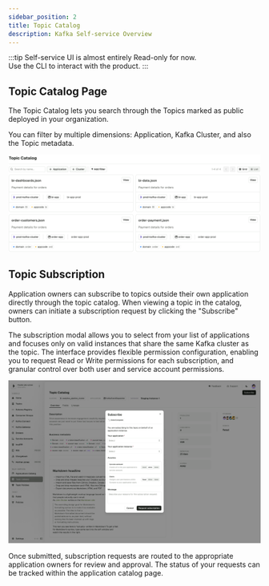 ```yaml
---
sidebar_position: 2
title: Topic Catalog
description: Kafka Self-service Overview
---
```


:::tip
Self-service UI is almost entirely Read-only for now.  
Use the CLI to interact with the product.
:::

## Topic Catalog Page

The Topic Catalog lets you search through the Topics marked as public deployed in your organization.

You can filter by multiple dimensions: Application, Kafka Cluster, and also the Topic metadata.

![TopicCatalog](assets/topic-catalog.png)

## Topic Subscription

Application owners can subscribe to topics outside their own application directly through the topic catalog. When viewing a topic in the catalog, owners can initiate a subscription request by clicking the "Subscribe" button.

The subscription modal allows you to select from your list of applications and focuses only on valid instances that share the same Kafka cluster as the topic. The interface provides flexible permission configuration, enabling you to request Read or Write permissions for each subscription, and granular control over both user and service account permissions.

![Topic catalog subscribe modal](/images/changelog/platform/v34/topic-catalog-subscribe.png)

Once submitted, subscription requests are routed to the appropriate application owners for review and approval. The status of your requests can be tracked within the application catalog page.